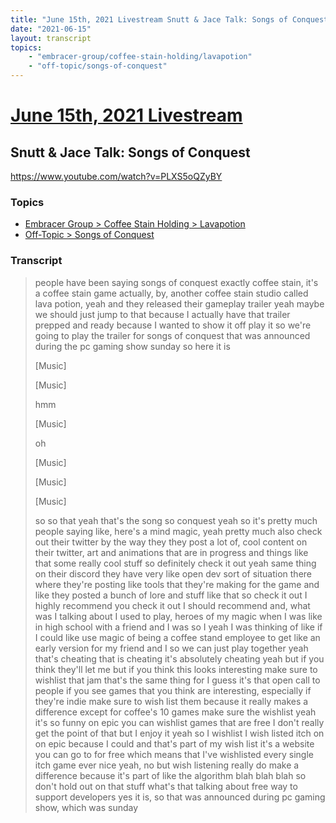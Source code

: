 ```yaml
---
title: "June 15th, 2021 Livestream Snutt & Jace Talk: Songs of Conquest"
date: "2021-06-15"
layout: transcript
topics:
    - "embracer-group/coffee-stain-holding/lavapotion"
    - "off-topic/songs-of-conquest"
---
```

# [June 15th, 2021 Livestream](../2021-06-15.md)
## Snutt & Jace Talk: Songs of Conquest
https://www.youtube.com/watch?v=PLXS5oQZyBY

### Topics
* [Embracer Group > Coffee Stain Holding > Lavapotion](../topics/embracer-group/coffee-stain-holding/lavapotion.md)
* [Off-Topic > Songs of Conquest](../topics/off-topic/songs-of-conquest.md)

### Transcript

> people have been saying songs of conquest exactly coffee stain, it's a coffee stain game actually, by, another coffee stain studio called lava potion, yeah and they released their gameplay trailer yeah maybe we should just jump to that because I actually have that trailer prepped and ready because I wanted to show it off play it so we're going to play the trailer for songs of conquest that was announced during the pc gaming show sunday so here it is
>
> [Music]
>
> [Music]
>
> hmm
>
> [Music]
>
> oh
>
> [Music]
>
> [Music]
>
> [Music]
>
> so so that yeah that's the song so conquest yeah so it's pretty much people saying like, here's a mind magic, yeah pretty much also check out their twitter by the way they they post a lot of, cool content on their twitter, art and animations that are in progress and things like that some really cool stuff so definitely check it out yeah same thing on their discord they have very like open dev sort of situation there where they're posting like tools that they're making for the game and like they posted a bunch of lore and stuff like that so check it out I highly recommend you check it out I should recommend and, what was I talking about I used to play, heroes of my magic when I was like in high school with a friend and I was so I yeah I was thinking of like if I could like use magic of being a coffee stand employee to get like an early version for my friend and I so we can just play together yeah that's cheating that is cheating it's absolutely cheating yeah but if you think they'll let me but if you think this looks interesting make sure to wishlist that jam that's the same thing for I guess it's that open call to people if you see games that you think are interesting, especially if they're indie make sure to wish list them because it really makes a difference except for coffee's 10 games make sure the wishlist yeah it's so funny on epic you can wishlist games that are free I don't really get the point of that but I enjoy it yeah so I wishlist I wish listed itch on on epic because I could and that's part of my wish list it's a website you can go to for free which means that I've wishlisted every single itch game ever nice yeah, no but wish listening really do make a difference because it's part of like the algorithm blah blah blah so don't hold out on that stuff what's that talking about free way to support developers yes it is, so that was announced during pc gaming show, which was sunday
